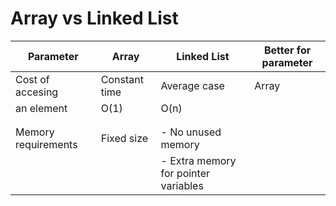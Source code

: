 # Array vs Linked List

| 		Parameter			| Array		    | Linked List	| Better for parameter	|
| ------------- 	| ------------- | ------------- | ------------- |
| Cost of accesing  | Constant time | Average case 	| Array			|
| an element  		|     O(1)  	| 	 	O(n)	|				|
|					|				|				|				|
|  	|  | 	| 	|
| Memory requirements | Fixed size	| - No unused memory | 			| 
|					|				| - Extra memory for pointer variables		|				|
